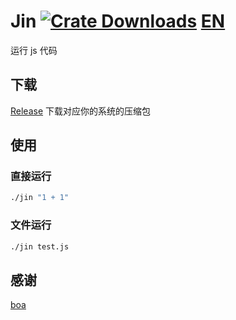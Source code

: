 # Jin [![Crate Downloads]][Release] [EN](README_EN.md)

[Crate Downloads]: https://img.shields.io/github/downloads/Borber/Jin/total.svg?style=for-the-badge&labelColor=fff000&color=82E0AA
[Release]: https://github.com/Borber/Jin/releases/latest

运行 js 代码

## 下载

[Release](https://github.com/Borber/Jin/releases/latest) 下载对应你的系统的压缩包

## 使用

### 直接运行

```bash
./jin "1 + 1"
```

### 文件运行

```bash
./jin test.js
```

## 感谢

[boa](https://github.com/boa-dev/boa)
